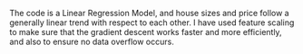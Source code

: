 The code is a Linear Regression Model, and house sizes and price follow a generally linear trend with respect to each other.
I have used feature scaling to make sure that the gradient descent works faster and more efficiently, and also to ensure no data overflow occurs.
